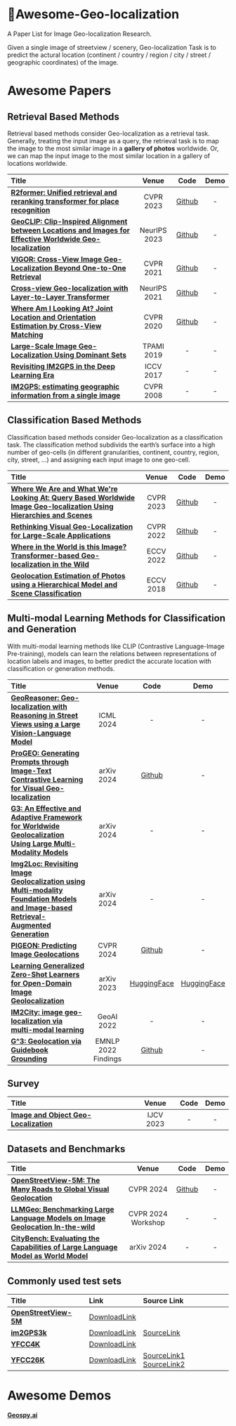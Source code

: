 # 📍Awesome-Geo-localization
A Paper List for Image Geo-localization Research.



Given a single image of streetview / scenery, Geo-localization Task is to predict the actural location (continent / country / region / city / street / geographic coordinates) of the image.

# Awesome Papers

## Retrieval Based Methods

Retrieval based methods consider Geo-localization as a retrieval task. Generally, treating the input image as a query, the retrieval task is to map the image to the most similar image in a **gallery of photos** worldwide. Or, we can map the input image to the most similar location in a gallery of locations worldwide.

|  Title  |   Venue  |   Code   |   Demo   |
|:--------|:--------:|:--------:|:--------:|
| [**R2former: Unified retrieval and reranking transformer for place recognition**](https://openaccess.thecvf.com/content/CVPR2023/papers/Zhu_R2Former_Unified_Retrieval_and_Reranking_Transformer_for_Place_Recognition_CVPR_2023_paper.pdf) | CVPR 2023 |[Github](https://github.com/Jeff-Zilence/R2Former) | - |
| [**GeoCLIP: Clip-Inspired Alignment between Locations and Images for Effective Worldwide Geo-localization**](https://arxiv.org/abs/2309.16020v2) | NeurIPS 2023 |[Github](https://github.com/VicenteVivan/geo-clip?tab=readme-ov-file) | - |
| [**VIGOR: Cross-View Image Geo-Localization Beyond One-to-One Retrieval**](https://openaccess.thecvf.com/content/CVPR2021/html/Zhu_VIGOR_Cross-View_Image_Geo-Localization_Beyond_One-to-One_Retrieval_CVPR_2021_paper.html) | CVPR 2021 | [Github](https://github.com/JeffZilence/VIGOR) | - |
| [**Cross-view Geo-localization with Layer-to-Layer Transformer**](https://proceedings.neurips.cc/paper/2021/hash/f31b20466ae89669f9741e047487eb37-Abstract.html) | NeurIPS 2021 | [Github](https://github.com/yanghongji2007/cross_view_localization_L2LTR) | - |
| [**Where Am I Looking At? Joint Location and Orientation Estimation by Cross-View Matching**](https://openaccess.thecvf.com/content_CVPR_2020/html/Shi_Where_Am_I_Looking_At_Joint_Location_and_Orientation_Estimation_CVPR_2020_paper.html) | CVPR 2020 | [Github](https://github.com/shiyujiao/cross_view_localization_DSM.git) | - |
| [**Large-Scale Image Geo-Localization Using Dominant Sets**](https://ieeexplore.ieee.org/abstract/document/8242680) | TPAMI 2019 | - | - |
| [**Revisiting IM2GPS in the Deep Learning Era**](https://openaccess.thecvf.com/content_iccv_2017/html/Vo_Revisiting_IM2GPS_in_ICCV_2017_paper.html) | ICCV 2017 | - | - |
| [**IM2GPS: estimating geographic information from a single image**](https://ieeexplore.ieee.org/abstract/document/4587784) | CVPR 2008 | - | - |


## Classification Based Methods

Classification based methods consider Geo-localization as a classification task. The classification method subdivids the earth’s surface into a high number of geo-cells (in different granularities, continent, country, region, city, street, ...) and assigning each input image to one geo-cell.

|  Title  |   Venue  |   Code   |   Demo   |
|:--------|:--------:|:--------:|:--------:|
| [**Where We Are and What We're Looking At: Query Based Worldwide Image Geo-localization Using Hierarchies and Scenes**](https://arxiv.org/abs/2303.04249) | CVPR 2023 | [Github](https://github.com/AHKerrigan/GeoGuessNet) | - |
| [**Rethinking Visual Geo-Localization for Large-Scale Applications**](https://openaccess.thecvf.com/content/CVPR2022/html/Berton_Rethinking_Visual_Geo-Localization_for_Large-Scale_Applications_CVPR_2022_paper.html) | CVPR 2022 | [Github](https://github.com/gmberton/CosPlace) | - |
| [**Where in the World is this Image? Transformer-based Geo-localization in the Wild**](https://www.ecva.net/papers/eccv_2022/papers_ECCV/papers/136980193.pdf) | ECCV 2022 | [Github](https://github.com/ShramanPramanick/Transformer_Based_Geo-localization) | - |
| [**Geolocation Estimation of Photos using a Hierarchical Model and Scene Classification**](https://openaccess.thecvf.com/content_ECCV_2018/papers/Eric_Muller-Budack_Geolocation_Estimation_of_ECCV_2018_paper.pdf) | ECCV 2018 | [Github](https://github.com/TIBHannover/GeoEstimation) | - |

## Multi-modal Learning Methods for Classification and Generation

With multi-modal learning methods like CLIP (Contrastive Language-Image Pre-training), models can learn the relations between representations of location labels and images, to better predict the accurate location with classification or generation methods.

|  Title  |   Venue  |   Code   |   Demo   |
|:--------|:--------:|:--------:|:--------:|
| [**GeoReasoner: Geo-localization with Reasoning in Street Views using a Large Vision-Language Model**](https://arxiv.org/abs/2406.18572) | ICML 2024 | - | - |
| [**ProGEO: Generating Prompts through Image-Text Contrastive Learning for Visual Geo-localization**](https://arxiv.org/pdf/2406.01906) | arXiv 2024 | [Github](https://github.com/Chain-Mao/ProGEO) | - |
| [**G3: An Effective and Adaptive Framework for Worldwide Geolocalization Using Large Multi-Modality Models**](https://arxiv.org/abs/2405.14702v1) | arXiv 2024 | - | - |
| [**Img2Loc: Revisiting Image Geolocalization using Multi-modality Foundation Models and Image-based Retrieval-Augmented Generation**](https://arxiv.org/abs/2403.19584) | arXiv 2024 | - | - |
| [**PIGEON: Predicting Image Geolocations**](https://arxiv.org/abs/2307.05845) | CVPR 2024 | [Github](https://github.com/LukasHaas/PIGEON) | - |
| [**Learning Generalized Zero-Shot Learners for Open-Domain Image Geolocalization**](https://arxiv.org/abs/2302.00275) | arXiv 2023 | [HuggingFace](https://huggingface.co/geolocal/StreetCLIP) | [HuggingFace](https://huggingface.co/geolocal/StreetCLIP) |
| [**IM2City: image geo-localization via multi-modal learning**](https://dl.acm.org/doi/abs/10.1145/3557918.3565868) | GeoAI 2022 | - | - |
| [**G^3: Geolocation via Guidebook Grounding**](https://arxiv.org/abs/2211.15521) | EMNLP 2022 Findings | [Github](https://github.com/g-luo/geolocation_via_guidebook_grounding) | - |

## Survey

|  Title  |   Venue  |   Code   |   Demo   |
|:--------|:--------:|:--------:|:--------:|
| [**Image and Object Geo-Localization**](https://link.springer.com/article/10.1007/s11263-023-01942-3) | IJCV 2023 | - | - |

## Datasets and Benchmarks

|  Title  |   Venue  |   Code   |   Demo   |
|:--------|:--------:|:--------:|:--------:|
| [**OpenStreetView-5M: The Many Roads to Global Visual Geolocation**](https://arxiv.org/abs/2404.18873) | CVPR 2024 | [Github](https://github.com/gastruc/osv5m) | - |
| [**LLMGeo: Benchmarking Large Language Models on Image Geolocation In-the-wild**](https://arxiv.org/abs/2405.20363) | CVPR 2024 Workshop | - | - |
| [**CityBench: Evaluating the Capabilities of Large Language Model as World Model**](https://arxiv.org/abs/2406.13945) | arXiv 2024 | - | - |

## Commonly used test sets

| Title | Link | Source Link |  
|:------|:-----|:--------------|
| [**OpenStreetView-5M**](https://arxiv.org/abs/2404.18873) | [DownloadLink](https://paperswithcode.com/dataset/openstreetview-5m) | 
| [**im2GPS3k**](https://openaccess.thecvf.com/content_iccv_2017/html/Vo_Revisiting_IM2GPS_in_ICCV_2017_paper.html) | [DownloadLink](http://www.mediafire.com/file/7ht7sn78q27o9we/im2gps3ktest.zip) | [SourceLink](https://github.com/TIBHannover/GeoEstimation#Training-from-Scratch) |
| [**YFCC4K**](https://openaccess.thecvf.com/content_iccv_2017/html/Vo_Revisiting_IM2GPS_in_ICCV_2017_paper.html) | [DownloadLink](www.mediafire.com/file/3og8y3o6c9de3ye/yfcc4k.zip) |
| [**YFCC26K**](https://arxiv.org/abs/2104.14995) | [DownloadLink](https://data.uni-hannover.de/dataset/extended-mp-16-dataset) | [SourceLink1](https://github.com/jtheiner/semantic_geo_partitioning/tree/main/semantic_partitioning) [SourceLink2](https://github.com/TIBHannover/GeoEstimation#Training-from-Scratch)|

# Awesome Demos

[**Geospy.ai**](https://geospy.ai/)


